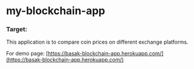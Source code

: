 # my-blockchain-app

### Target:

This application is to compare coin prices on different exchange platforms. 

For demo page: [https://basak-blockchain-app.herokuapp.com/](https://basak-blockchain-app.herokuapp.com/)
